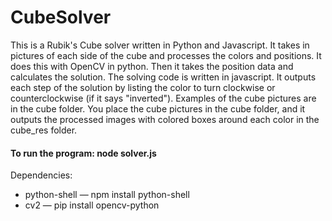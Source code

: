 # CubeSolver

This is a Rubik's Cube solver written in Python and Javascript.  It takes in pictures of each side of the cube and processes the colors and positions. It does this with OpenCV in python.  Then it takes the position data and calculates the solution. The solving code is written in javascript.  It outputs each step of the solution by listing the color to turn clockwise or counterclockwise (if it says "inverted").  Examples of the cube pictures are in the cube folder.  You place the cube pictures in the cube folder, and it outputs the processed images with colored boxes around each color in the cube_res folder.
 
#### To run the program: node solver.js 

Dependencies: 
  * python-shell — npm install python-shell  
  * cv2 — pip install opencv-python 
